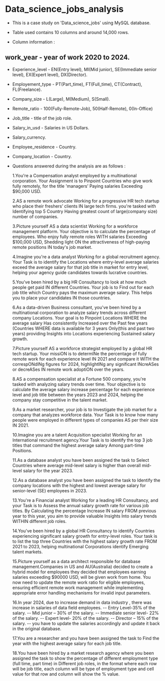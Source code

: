 # Data_science_jobs_analysis

* This is a case study on 'Data_science_jobs' using MySQL database.

* Table used contains 10 columns and around 14,000 rows.

* Column information :
  
## work_year - year of work 2020 to 2024.
* Experience_level - EN(Entry level), MI(Mid junior), SE(Immediate senior level), EX(Expert level), DX(Director).
* Employement_type - PT(Part_time), FT(Full_time), CT(Contract), FL(Freelance).
* Company_size - L(Large), M(Medium), S(Small).
* Remote_ratio - 100(Fully-Remote-Job), 50(Half-Remote), 0(In-Office)
* Job_title - title of the job role.
* Salary_in_usd - Salaries in US Dollars.
* Salary_currency.
* Employee_residence - Country.
* Company_location - Country.
  
* Questions answered during the analysis are as follows :
  
  1.You're a Compensation analyst employed by a multinational corporation. Your Assignment is to Pinpoint Countries who give work fully remotely, 
    for the title 'managers’ Paying salaries Exceeding $90,000 USD.
  
  2.AS a remote work advocate Working for a progressive HR tech startup who place their freshers’ clients IN large tech firms. you're tasked with 
    Identifying top 5 Country Having  greatest count of large(company size) number of companies.

  3.Picture yourself AS a data scientist Working for a workforce management platform. Your objective is to calculate the percentage of employees. 
    Who enjoy fully remote roles WITH salaries Exceeding $100,000 USD, Shedding light ON the attractiveness of high-paying remote positions IN
    today's job market.

  4.Imagine you're a data analyst Working for a global recruitment agency. Your Task is to identify the Locations where entry-level average salaries exceed the 
    average salary for that job title in market for entry level, helping your agency guide candidates towards lucrative countries.

  5.You've been hired by a big HR Consultancy to look at how much people get paid IN different Countries. Your job is to Find out for each job title which
    Country pays the maximum average salary. This helps you to place your candidates IN those countries.

  6.As a data-driven Business consultant, you've been hired by a multinational corporation to analyze salary trends across different company Locations.
    Your goal is to Pinpoint Locations WHERE the average salary Has consistently Increased over the Past few years (Countries WHERE data is available for 
    3 years Only(this and past two years) providing Insights into Locations experiencing Sustained salary growth.

  7.Picture yourself AS a workforce strategist employed by a global HR tech startup. Your missiON is to determINe the percentage of  fully remote work for each 
    experience level IN 2021 and compare it WITH the correspONdINg figures for 2024, highlightINg any significant INcreASes or decreASes IN remote work adoptiON
    over the years.

  8.AS a compensation specialist at a Fortune 500 company, you're tasked with analyzing salary trends over time. Your objective is to calculate the average 
    salary increase percentage for each experience level and job title between the years 2023 and 2024, helping the company stay competitive in the talent market.

  9.As a market researcher, your job is to Investigate the job market for a company that analyzes workforce data. Your Task is to know how many people were employed
    in different types of companies AS per their size IN 2021.

  10.Imagine you are a talent Acquisition specialist Working for an International recruitment agency.Your Task is to identify the top 3 job titles that command the
     highest average salary Among part-time Positions.

  11.As a database analyst you have been assigned the task to Select Countries where average mid-level salary is higher than overall mid-level salary for the year 2023.

  12.As a database analyst you have been assigned the task to Identify the company locations with the highest and lowest average salary for senior-level (SE) employees in 2023.

  13.You're a Financial analyst Working for a leading HR Consultancy, and your Task is to Assess the annual salary growth rate for various job titles. By Calculating the percentage 
     Increase IN salary FROM previous year to this year, you aim to provide valuable Insights Into salary trends WITHIN different job roles.

  14.You've been hired by a global HR Consultancy to identify Countries experiencing significant salary growth for entry-level roles. Your task is to list the top three Countries with 
     the highest salary growth rate FROM 2021 to 2023, helping multinational Corporations identify  Emerging talent markets.

  15.Picture yourself as a data architect responsible for database management.Companies in US and AU(Australia) decided to create a hybrid model for employees they decided that employees 
     earning salaries exceeding $90000 USD, will be given work from home. You now need to update the remote work ratio for eligible employees, ensuring efficient remote work management 
     while implementing appropriate error handling mechanisms for invalid input parameters.

  16.In year 2024, due to increase demand in data industry , there was  increase in salaries of data field employees.
--    Entry Level-35%  of the salary.
--    Mid junior – 30% of the salary.
--    Immediate senior level- 22% of the salary.
--    Expert level- 20% of the salary.
--    Director – 15% of the salary.
--    you have to update the salaries accordingly and update it back in the original database.

  17.You are a researcher and you have been assigned the task to Find the year with the highest average salary for each job title.

  18.You have been hired by a market research agency where you been assigned the task to show the percentage of different employment type (full time, part time) in Different job roles, 
     in the format where each row will be job title, each column will be type of employment type and   cell value  for that row and column will show the % value.



  

